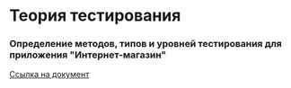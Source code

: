 # Теория тестирования

### Определение методов, типов и уровней тестирования для приложения "Интернет-магазин"
[Сcылка на документ](https://docs.google.com/spreadsheets/d/1qxb-wgAXDWZSzXXeujB89Jd-9ltE954iDhN2avrfpKE/edit?gid=0#gid=0)

